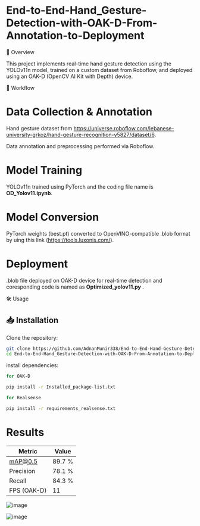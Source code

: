 # End-to-End-Hand_Gesture-Detection-with-OAK-D-From-Annotation-to-Deployment

🚀 Overview

This project implements real-time hand gesture detection using the YOLOv11n model, trained on a custom dataset from Roboflow, and deployed using an OAK-D (OpenCV AI Kit with Depth) device.

📌 Workflow

# Data Collection & Annotation

Hand gesture dataset from https://universe.roboflow.com/lebanese-university-grkoz/hand-gesture-recognition-y5827/dataset/6.

Data annotation and preprocessing performed via Roboflow.

# Model Training

YOLOv11n trained using PyTorch and the coding file name is **OD_Yolov11.ipynb**.

# Model Conversion

PyTorch weights (best.pt) converted to OpenVINO-compatible .blob format by uing this link (https://tools.luxonis.com/).

# Deployment

.blob file deployed on OAK-D device for real-time detection and coresponding code is named as **Optimized_yolov11.py** .

🛠️ Usage

## 📥 Installation

Clone the repository:
```bash
git clone https://github.com/AdnanMunir338/End-to-End-Hand-Gesture-Detection-with-OAK-D-From-Annotation-to-Deployment.git
cd End-to-End-Hand_Gesture-Detection-with-OAK-D-From-Annotation-to-Deployment
```

install dependencies:
```bash
for OAK-D

pip install -r Installed_package-list.txt
```
```bash
for Realsense

pip install -r requirements_realsense.txt
```
# Results
| Metric           | Value   |
|------------------|---------|
| mAP@0.5          | 89.7 %|
| Precision        |  78.1 % |
| Recall           |  84.3 %|
| FPS (OAK-D)      | 11     |

![image](https://github.com/user-attachments/assets/57dbf46d-f7e9-4d47-bfcb-ddb8bf51c23d)

![image](https://github.com/user-attachments/assets/2cece457-f29c-436c-990c-fa7edc29aaa4)





